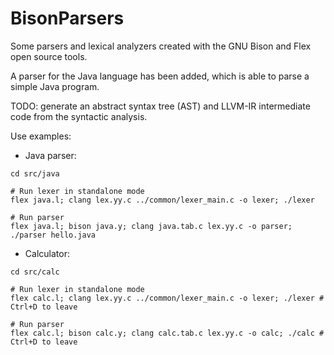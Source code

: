 # BisonParsers
Some parsers and lexical analyzers created with the GNU Bison and Flex open source tools.

A parser for the Java language has been added, which is able to parse a simple Java program.

TODO: generate an abstract syntax tree (AST) and LLVM-IR intermediate code from the syntactic 
analysis.

Use examples:
- Java parser:
```
cd src/java

# Run lexer in standalone mode
flex java.l; clang lex.yy.c ../common/lexer_main.c -o lexer; ./lexer

# Run parser
flex java.l; bison java.y; clang java.tab.c lex.yy.c -o parser; ./parser hello.java

```

- Calculator:
```
cd src/calc

# Run lexer in standalone mode
flex calc.l; clang lex.yy.c ../common/lexer_main.c -o lexer; ./lexer # Ctrl+D to leave

# Run parser
flex calc.l; bison calc.y; clang calc.tab.c lex.yy.c -o calc; ./calc # Ctrl+D to leave
```
